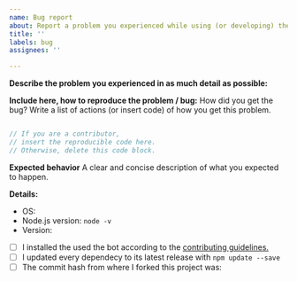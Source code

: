 ```yaml
---
name: Bug report
about: Report a problem you experienced while using (or developing) the bot.
title: ''
labels: bug
assignees: ''

---
```


<!--
When you have questions or want to give feedback or just want to talk, then you should join this Discord server:
https://discord.gg/yAUmDNb
-->

**Describe the problem you experienced in as much detail as possible:**

**Include here, how to reproduce the problem / bug:**
How did you get the bug? Write a list of actions (or insert code) of how you get this problem.

```js

// If you are a contributor,
// insert the reproducible code here.
// Otherwise, delete this code block.

```

**Expected behavior**
A clear and concise description of what you expected to happen.


**Details:**
 - OS: 
 - Node.js version: `node -v` <!-- For contributors -->
 - Version: 

<!-- 
If you are a normal user, just write `!info` in a channel to get the version the bot is running on. 
If you are a developer who is contributing to this project, insert the master commit hash you forked the repo from 
-->

<!-- Delete this if you are not a developer who contributes to this project -->
- [ ] I installed the used the bot according to the [contributing guidelines.](https://github.com/julianYaman/wikipedia-bot/blob/master/docs/CONTRIBUTING.md)
- [ ] I updated every dependecy to its latest release with `npm update --save`
- [ ] The commit hash from where I forked this project was:
